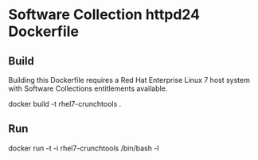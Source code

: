 Software Collection httpd24 Dockerfile
======================================

Build
-----

Building this Dockerfile requires a Red Hat Enterprise Linux 7 host
system with Software Collections entitlements available.

docker build -t rhel7-crunchtools .

Run
---

docker run -t -i rhel7-crunchtools /bin/bash -l
